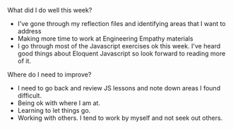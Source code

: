What did I do well this week?
- I've gone through my reflection files and identifying areas that I want to address
- Making more time to work at Engineering Empathy materials
- I go through most of the Javascript exercises ok this week. I've heard good things about Eloquent Javascript so look forward to reading more of it.

Where do I need to improve?
- I need to go back and review JS lessons and note down areas I found difficult.
- Being ok with where I am at.
- Learning to let things go.
- Working with others. I tend to work by myself and not seek out others.
